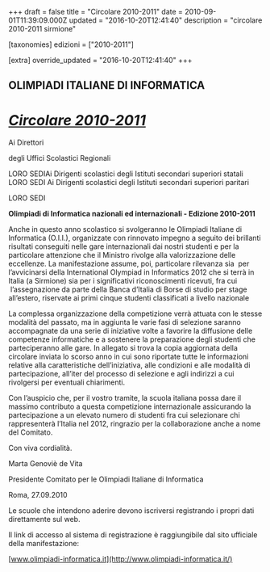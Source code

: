 +++
draft = false
title = "Circolare 2010-2011"
date = 2010-09-01T11:39:09.000Z
updated = "2016-10-20T12:41:40"
description = "circolare 2010-2011 sirmione"

[taxonomies]
edizioni = ["2010-2011"]

[extra]
override_updated = "2016-10-20T12:41:40"
+++
## OLIMPIADI ITALIANE DI INFORMATICA

# _[Circolare 2010-2011](/oldsite/116/circ.%20oii%202010-2011_allegato.pdf)_

Ai Direttori

degli Uffici Scolastici Regionali

LORO SEDIAi Dirigenti scolastici degli Istituti secondari superiori statali LORO SEDI Ai Dirigenti scolastici degli Istituti secondari superiori paritari

LORO SEDI

**Olimpiadi di Informatica nazionali ed internazionali - Edizione 2010-2011**

Anche in questo anno scolastico si svolgeranno le Olimpiadi Italiane di Informatica (O.I.I.), organizzate con rinnovato impegno a seguito dei brillanti risultati conseguiti nelle gare internazionali dai nostri studenti e per la particolare attenzione che il Ministro rivolge alla valorizzazione delle eccellenze. La manifestazione assume, poi, particolare rilevanza sia  per l’avvicinarsi della International Olympiad in Informatics 2012 che si terrà in Italia (a Sirmione) sia per i significativi riconoscimenti ricevuti, fra cui  l’assegnazione da parte della Banca d’Italia di Borse di studio per stage all’estero, riservate ai primi cinque studenti classificati a livello nazionale

La complessa organizzazione della competizione verrà attuata con le stesse modalità del passato, ma in aggiunta le varie fasi di selezione saranno accompagnate da una serie di iniziative volte a favorire la diffusione delle competenze informatiche e a sostenere la preparazione degli studenti che parteciperanno alle gare. In allegato si trova la copia aggiornata della circolare inviata lo scorso anno in cui sono riportate tutte le informazioni relative alla caratteristiche dell’iniziativa, alle condizioni e alle modalità di partecipazione, all’iter del processo di selezione e agli indirizzi a cui rivolgersi per eventuali chiarimenti.

Con l’auspicio che, per il vostro tramite, la scuola italiana possa dare il massimo contributo a questa competizione internazionale assicurando la partecipazione a un elevato numero di studenti fra cui selezionare chi rappresenterà l’Italia nel 2012, ringrazio per la collaborazione anche a nome del Comitato.

Con viva cordialità.

Marta Genoviè de Vita

Presidente Comitato per le Olimpiadi Italiane di Informatica

Roma, 27.09.2010

Le scuole che intendono aderire devono iscriversi registrando i propri dati direttamente sul web.

Il link di accesso al sistema di registrazione è raggiungibile dal sito ufficiale della manifestazione:

[www.olimpiadi-informatica.it](http://www.olimpiadi-informatica.it/)
